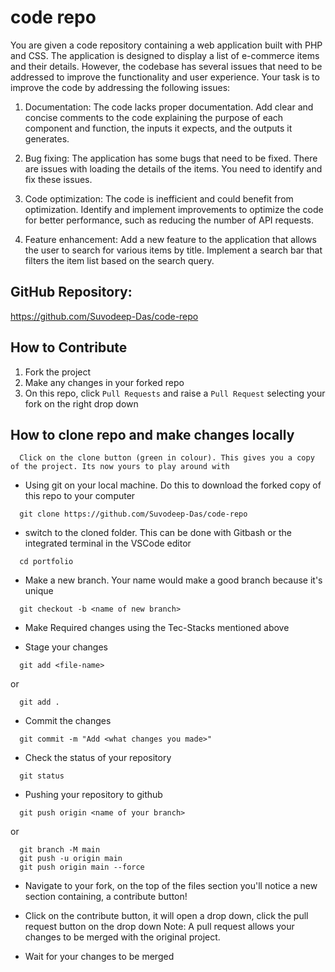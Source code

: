 # code repo

You are given a code repository containing a web application built with PHP and CSS. The application is designed to display a list of e-commerce items and their details. However, the codebase has several issues that need to be addressed to improve the functionality and user experience. Your task is to improve the code by addressing the following issues:

1. Documentation: The code lacks proper documentation. Add clear and concise comments to the code explaining the purpose of each component and function, the inputs it expects, and the outputs it generates.

2. Bug fixing: The application has some bugs that need to be fixed. There are issues with loading the details of the items. You need to identify and fix these issues.

3. Code optimization: The code is inefficient and could benefit from optimization. Identify and implement improvements to optimize the code for better performance, such as reducing the number of API requests.

4. Feature enhancement: Add a new feature to the application that allows the user to search for various items by title. Implement a search bar that filters the item list based on the search query.

## GitHub Repository:
https://github.com/Suvodeep-Das/code-repo

## How to Contribute

1. Fork the project
2. Make any changes in your forked repo
3. On this repo, click `Pull Requests` and raise a `Pull Request` selecting your fork on the right drop down


## How to clone repo and make changes locally

```
  Click on the clone button (green in colour). This gives you a copy of the project. Its now yours to play around with
```

- Using git on your local machine. Do this to download the forked copy of this repo to your computer

```
  git clone https://github.com/Suvodeep-Das/code-repo
```

- switch to the cloned folder. This can be done with Gitbash or the integrated terminal in the VSCode editor

```
  cd portfolio
```

- Make a new branch. Your name would make a good branch because it's unique

```
  git checkout -b <name of new branch>
```

- Make Required changes using the Tec-Stacks mentioned above

- Stage your changes

```
  git add <file-name>
```

or

```
  git add .
```

- Commit the changes

```
  git commit -m "Add <what changes you made>"
```

- Check the status of your repository

```
  git status
```

- Pushing your repository to github

```
  git push origin <name of your branch>
```

or

```
  git branch -M main
  git push -u origin main
  git push origin main --force
```

- Navigate to your fork, on the top of the files section you'll notice a new section containing, a contribute button!
- Click on the contribute button, it will open a drop down, click the pull request button on the drop down
  Note: A pull request allows your changes to be merged with the original project.

- Wait for your changes to be merged
